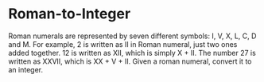 # Roman-to-Integer
Roman numerals are represented by seven different symbols: I, V, X, L, C, D and M. For example, 2 is written as II in Roman numeral, just two ones added together. 12 is written as XII, which is simply X + II. The number 27 is written as XXVII, which is XX + V + II. Given a roman numeral, convert it to an integer.
